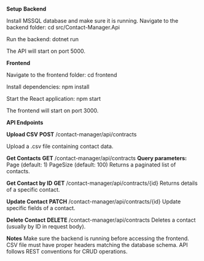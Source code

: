 **Setup**
**Backend**

Install MSSQL database and make sure it is running.
Navigate to the backend folder:
cd src/Contact-Manager.Api


Run the backend:
dotnet run

The API will start on port 5000.

**Frontend**

Navigate to the frontend folder:
cd frontend

Install dependencies:
npm install


Start the React application:
npm start


The frontend will start on port 3000.

**API Endpoints**

**Upload CSV**
**POST** /contact-manager/api/contracts

Upload a .csv file containing contact data.

**Get Contacts**
**GET** /contact-manager/api/contracts
**Query parameters:**
Page (default: 1)
PageSize (default: 100)
Returns a paginated list of contacts.

**Get Contact by ID**
**GET** /contact-manager/api/contracts/{id}
Returns details of a specific contact.

**Update Contact**
**PATCH** /contact-manager/api/contracts/{id}
Update specific fields of a contact.

**Delete Contact**
**DELETE** /contact-manager/api/contracts
Deletes a contact (usually by ID in request body).

**Notes**
Make sure the backend is running before accessing the frontend.
CSV file must have proper headers matching the database schema.
API follows REST conventions for CRUD operations.
